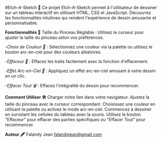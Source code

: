 #Etch-A-Sketch 🎨
Ce projet Etch-A-Sketch permet à l'utilisateur de dessiner sur un tableau interactif en utilisant HTML, CSS et JavaScript. Découvrez les fonctionnalités intuitives qui rendent l'expérience de dessin amusante et personnalisable.

**Fonctionnalités 🚀**
Taille du Pinceau Réglable : Utilisez le curseur pour ajuster la taille du pinceau selon vos préférences.

-*Choix de Couleur 🎨 :* Sélectionnez une couleur via la palette ou utilisez le bouton arc-en-ciel pour des couleurs aléatoires.

-*Effaceur 🧽 :* Effacez les traits facilement avec la fonction d'effacement.

-*Effet Arc-en-Ciel 🌈 :* Appliquez un effet arc-en-ciel amusant à votre dessin en un clic.

-*Effacer Tout 🗑️ :* Effacez l'intégralité du dessin pour recommencer.

**Comment Utiliser 🛠️**
Charger notre lien dans votre navigateur.
Ajustez la taille du pinceau avec le curseur correspondant.
Choisissez une couleur en utilisant la palette ou activez le mode arc-en-ciel.
Commencez à dessiner en survolant les cellules du tableau avec la souris.
Utilisez le bouton "Effaceur" pour effacer des parties spécifiques ou "Effacer Tout" pour recommencer.

**Auteur 🖋️**
Falandy Jean
falandyjean@gmail.com
